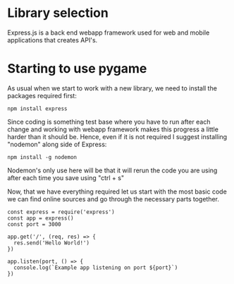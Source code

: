 # Library selection

Express.js is a back end webapp framework used for web and mobile applications that creates API's. 

# Starting to use pygame

As usual when we start to work with a new library, we need to install the packages required first:

```
npm install express
```

Since coding is something test base where you have to run after each change and working with webapp framework makes this progress a little harder than it should be. Hence, even if it is not required I suggest installing "nodemon" along side of Express:

```
npm install -g nodemon
```

Nodemon's only use here will be that it will rerun the code you are using after each time you save using "ctrl + s"

Now, that we have everything required let us start with the most basic code we can find online sources and go through the necessary parts together.

```
const express = require('express')
const app = express()
const port = 3000

app.get('/', (req, res) => {
  res.send('Hello World!')
})

app.listen(port, () => {
  console.log(`Example app listening on port ${port}`)
})
```